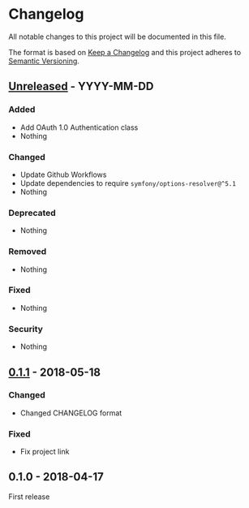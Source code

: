 # Changelog
All notable changes to this project will be documented in this file.

The format is based on [Keep a Changelog](http://keepachangelog.com/en/1.0.0/)
and this project adheres to [Semantic Versioning](http://semver.org/spec/v2.0.0.html).



## [Unreleased] - YYYY-MM-DD

### Added
- Add OAuth 1.0 Authentication class
- Nothing

### Changed
- Update Github Workflows
- Update dependencies to require `symfony/options-resolver@^5.1`
- Nothing

### Deprecated
- Nothing

### Removed
- Nothing

### Fixed
- Nothing

### Security
- Nothing




## [0.1.1] - 2018-05-18

### Changed
- Changed CHANGELOG format

### Fixed
- Fix project link




## 0.1.0 - 2018-04-17

First release



[Unreleased]: https://github.com/oanhnn/laravel-logzio/compare/v0.1.1...develop
[0.1.1]:      https://github.com/oanhnn/laravel-logzio/compare/v0.1.0...v0.1.1
